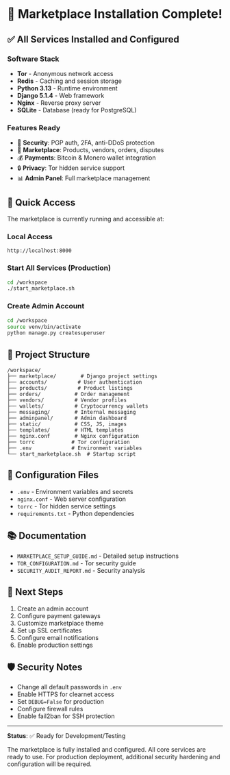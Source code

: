 # 🎉 Marketplace Installation Complete!

## ✅ All Services Installed and Configured

### Software Stack
- **Tor** - Anonymous network access
- **Redis** - Caching and session storage
- **Python 3.13** - Runtime environment
- **Django 5.1.4** - Web framework
- **Nginx** - Reverse proxy server
- **SQLite** - Database (ready for PostgreSQL)

### Features Ready
- 🔐 **Security**: PGP auth, 2FA, anti-DDoS protection
- 🛒 **Marketplace**: Products, vendors, orders, disputes
- 💰 **Payments**: Bitcoin & Monero wallet integration
- 🔒 **Privacy**: Tor hidden service support
- 📊 **Admin Panel**: Full marketplace management

## 🚀 Quick Access

The marketplace is currently running and accessible at:

### Local Access
```
http://localhost:8000
```

### Start All Services (Production)
```bash
cd /workspace
./start_marketplace.sh
```

### Create Admin Account
```bash
cd /workspace
source venv/bin/activate
python manage.py createsuperuser
```

## 📁 Project Structure
```
/workspace/
├── marketplace/        # Django project settings
├── accounts/          # User authentication
├── products/          # Product listings
├── orders/           # Order management
├── vendors/          # Vendor profiles
├── wallets/          # Cryptocurrency wallets
├── messaging/        # Internal messaging
├── adminpanel/       # Admin dashboard
├── static/           # CSS, JS, images
├── templates/        # HTML templates
├── nginx.conf        # Nginx configuration
├── torrc            # Tor configuration
├── .env             # Environment variables
└── start_marketplace.sh  # Startup script
```

## 🔧 Configuration Files
- `.env` - Environment variables and secrets
- `nginx.conf` - Web server configuration
- `torrc` - Tor hidden service settings
- `requirements.txt` - Python dependencies

## 📚 Documentation
- `MARKETPLACE_SETUP_GUIDE.md` - Detailed setup instructions
- `TOR_CONFIGURATION.md` - Tor security guide
- `SECURITY_AUDIT_REPORT.md` - Security analysis

## 🎯 Next Steps
1. Create an admin account
2. Configure payment gateways
3. Customize marketplace theme
4. Set up SSL certificates
5. Configure email notifications
6. Enable production settings

## 🛡️ Security Notes
- Change all default passwords in `.env`
- Enable HTTPS for clearnet access
- Set `DEBUG=False` for production
- Configure firewall rules
- Enable fail2ban for SSH protection

---

**Status**: ✅ Ready for Development/Testing

The marketplace is fully installed and configured. All core services are ready to use. For production deployment, additional security hardening and configuration will be required.
